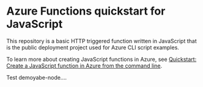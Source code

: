 # Azure Functions quickstart for JavaScript

This repository is a basic HTTP triggered function written in JavaScript that is the public deployment project used for Azure CLI script examples.

To learn more about creating JavaScript functions in Azure, see [Quickstart: Create a JavaScript function in Azure from the command line](https://docs.microsoft.com/azure/azure-functions/create-first-function-cli-node).

Test demoyabe-node....
